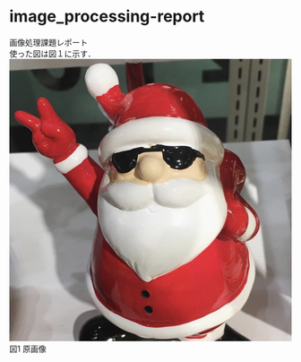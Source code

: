 # image_processing-report
画像処理課題レポート  
使った図は図１に示す．
![原画像](https://github.com/hongyuting2017/image_processing/blob/master/image/603.jpg)  
図1 原画像
